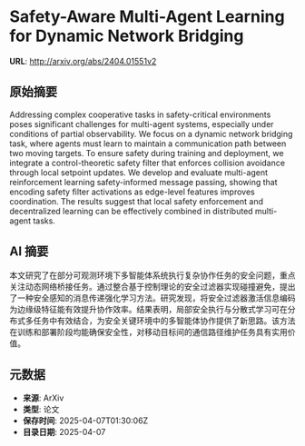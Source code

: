 # Safety-Aware Multi-Agent Learning for Dynamic Network Bridging

**URL**: http://arxiv.org/abs/2404.01551v2

## 原始摘要

Addressing complex cooperative tasks in safety-critical environments poses
significant challenges for multi-agent systems, especially under conditions of
partial observability. We focus on a dynamic network bridging task, where
agents must learn to maintain a communication path between two moving targets.
To ensure safety during training and deployment, we integrate a
control-theoretic safety filter that enforces collision avoidance through local
setpoint updates. We develop and evaluate multi-agent reinforcement learning
safety-informed message passing, showing that encoding safety filter
activations as edge-level features improves coordination. The results suggest
that local safety enforcement and decentralized learning can be effectively
combined in distributed multi-agent tasks.


## AI 摘要

本文研究了在部分可观测环境下多智能体系统执行复杂协作任务的安全问题，重点关注动态网络桥接任务。通过整合基于控制理论的安全过滤器实现碰撞避免，提出了一种安全感知的消息传递强化学习方法。研究发现，将安全过滤器激活信息编码为边缘级特征能有效提升协作效率。结果表明，局部安全执行与分散式学习可在分布式多任务中有效结合，为安全关键环境中的多智能体协作提供了新思路。该方法在训练和部署阶段均能确保安全性，对移动目标间的通信路径维护任务具有实用价值。

## 元数据

- **来源**: ArXiv
- **类型**: 论文
- **保存时间**: 2025-04-07T01:30:06Z
- **目录日期**: 2025-04-07
